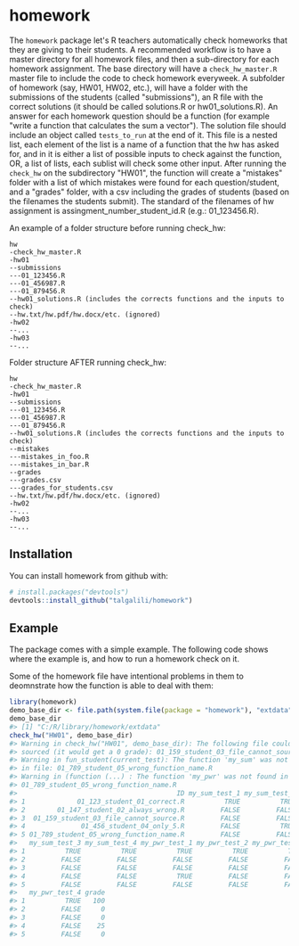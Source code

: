 
<!-- README.md is generated from README.Rmd. Please edit that file -->
homework
========

The `homework` package let's R teachers automatically check homeworks that they are giving to their students. A recommended workflow is to have a master directory for all homework files, and then a sub-directory for each homework assignment. The base directory will have a `check_hw_master.R` master file to include the code to check homework everyweek. A subfolder of homework (say, HW01, HW02, etc.), will have a folder with the submissions of the students (called "submissions"), an R file with the correct solutions (it should be called solutions.R or hw01\_solutions.R). An answer for each homework question should be a function (for example "write a function that calculates the sum a vector"). The solution file should include an object called `tests_to_run` at the end of it. This file is a nested list, each element of the list is a name of a function that the hw has asked for, and in it is either a list of possible inputs to check against the function, OR, a list of lists, each sublist will check some other input. After running the `check_hw` on the subdirectory "HW01", the function will create a "mistakes" folder with a list of which mistakes were found for each question/student, and a "grades" folder, with a csv including the grades of students (based on the filenames the students submit). The standard of the filenames of hw assignment is assingment\_number\_student\_id.R (e.g.: 01\_123456.R).

An example of a folder structure before running check\_hw:

    hw
    -check_hw_master.R
    -hw01
    --submissions
    ---01_123456.R
    ---01_456987.R
    ---01_879456.R
    --hw01_solutions.R (includes the corrects functions and the inputs to check)
    --hw.txt/hw.pdf/hw.docx/etc. (ignored)
    -hw02
    --...
    -hw03
    --...

Folder structure AFTER running check\_hw:

    hw
    -check_hw_master.R
    -hw01
    --submissions
    ---01_123456.R
    ---01_456987.R
    ---01_879456.R
    --hw01_solutions.R (includes the corrects functions and the inputs to check)
    --mistakes
    ---mistakes_in_foo.R
    ---mistakes_in_bar.R
    --grades
    ---grades.csv
    ---grades_for_students.csv
    --hw.txt/hw.pdf/hw.docx/etc. (ignored)
    -hw02
    --...
    -hw03
    --...

Installation
------------

You can install homework from github with:

``` r
# install.packages("devtools")
devtools::install_github("talgalili/homework")
```

Example
-------

The package comes with a simple example. The following code shows where the example is, and how to run a homework check on it.

Some of the homework file have intentional problems in them to deomnstrate how the function is able to deal with them:

``` r
library(homework)
demo_base_dir <- file.path(system.file(package = "homework"), "extdata")
demo_base_dir
#> [1] "C:/R/library/homework/extdata"
check_hw("HW01", demo_base_dir)
#> Warning in check_hw("HW01", demo_base_dir): The following file could not be
#> sourced (it would get a 0 grade): 01_159_student_03_file_cannot_source.R
#> Warning in fun_student(current_test): The function 'my_sum' was not found
#> in file: 01_789_student_05_wrong_function_name.R
#> Warning in (function (...) : The function 'my_pwr' was not found in file:
#> 01_789_student_05_wrong_function_name.R
#>                                        ID my_sum_test_1 my_sum_test_2
#> 1             01_123_student_01_correct.R          TRUE          TRUE
#> 2        01_147_student_02_always_wrong.R         FALSE         FALSE
#> 3  01_159_student_03_file_cannot_source.R         FALSE         FALSE
#> 4              01_456_student_04_only_5.R         FALSE          TRUE
#> 5 01_789_student_05_wrong_function_name.R         FALSE         FALSE
#>   my_sum_test_3 my_sum_test_4 my_pwr_test_1 my_pwr_test_2 my_pwr_test_3
#> 1          TRUE          TRUE          TRUE          TRUE          TRUE
#> 2         FALSE         FALSE         FALSE         FALSE         FALSE
#> 3         FALSE         FALSE         FALSE         FALSE         FALSE
#> 4         FALSE         FALSE          TRUE         FALSE         FALSE
#> 5         FALSE         FALSE         FALSE         FALSE         FALSE
#>   my_pwr_test_4 grade
#> 1          TRUE   100
#> 2         FALSE     0
#> 3         FALSE     0
#> 4         FALSE    25
#> 5         FALSE     0
```
